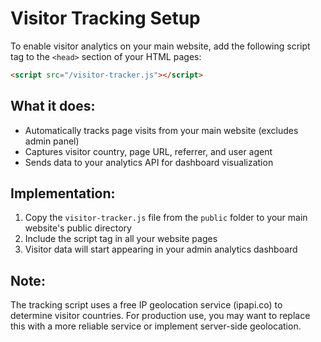 # Visitor Tracking Setup

To enable visitor analytics on your main website, add the following script tag to the `<head>` section of your HTML pages:

```html
<script src="/visitor-tracker.js"></script>
```

## What it does:
- Automatically tracks page visits from your main website (excludes admin panel)
- Captures visitor country, page URL, referrer, and user agent
- Sends data to your analytics API for dashboard visualization

## Implementation:
1. Copy the `visitor-tracker.js` file from the `public` folder to your main website's public directory
2. Include the script tag in all your website pages
3. Visitor data will start appearing in your admin analytics dashboard

## Note:
The tracking script uses a free IP geolocation service (ipapi.co) to determine visitor countries. For production use, you may want to replace this with a more reliable service or implement server-side geolocation.
